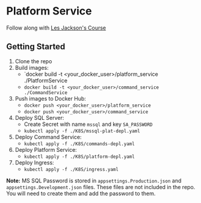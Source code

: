 # Platform Service
Follow along with [Les Jackson's Course](https://www.youtube.com/watch?v=DgVjEo3OGBI) 

## Getting Started
1. Clone the repo
2. Build images:
    - `docker build -t <your_docker_user>/platform_service ./PlatformService 
    - `docker build -t <your_docker_user>/command_service ./CommandService`
3. Push images to Docker Hub:
    - `docker push <your_docker_user>/platform_service`
    - `docker push <your_docker_user>/command_service`
4. Deploy SQL Server:
    - Create Secret with name `mssql` and key `SA_PASSWORD` 
    - `kubectl apply -f ./K8S/mssql-plat-depl.yaml`
5. Deploy Command Service:
    - `kubectl apply -f ./K8S/commands-depl.yaml`
6. Deploy Platform Service:
    - `kubectl apply -f ./K8S/platform-depl.yaml`
7. Deploy Ingress:
    - `kubectl apply -f ./K8S/ingress.yaml`

**Note:** MS SQL Password is stored in `appsettings.Production.json` and `appsettings.Development.json` files. These files are not included in the repo. You will need to create them and add the password to them.

